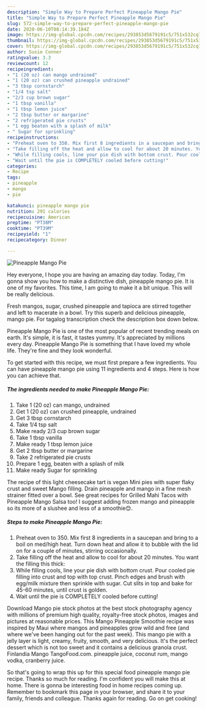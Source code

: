 ```yaml
---
description: "Simple Way to Prepare Perfect Pineapple Mango Pie"
title: "Simple Way to Prepare Perfect Pineapple Mango Pie"
slug: 572-simple-way-to-prepare-perfect-pineapple-mango-pie
date: 2020-06-10T08:14:39.184Z
image: https://img-global.cpcdn.com/recipes/293853d5679191c5/751x532cq70/pineapple-mango-pie-recipe-main-photo.jpg
thumbnail: https://img-global.cpcdn.com/recipes/293853d5679191c5/751x532cq70/pineapple-mango-pie-recipe-main-photo.jpg
cover: https://img-global.cpcdn.com/recipes/293853d5679191c5/751x532cq70/pineapple-mango-pie-recipe-main-photo.jpg
author: Susie Conner
ratingvalue: 3.3
reviewcount: 12
recipeingredient:
- "1 (20 oz) can mango undrained"
- "1 (20 oz) can crushed pineapple undrained"
- "3 tbsp cornstarch"
- "1/4 tsp salt"
- "2/3 cup brown sugar"
- "1 tbsp vanilla"
- "1 tbsp lemon juice"
- "2 tbsp butter or margarine"
- "2 refrigerated pie crusts"
- "1 egg beaten with a splash of milk"
- " Sugar for sprinkling"
recipeinstructions:
- "Preheat oven to 350. Mix first 8 ingredients in a saucepan and bring to a boil on med/high heat. Turn down heat and allow it to bubble with the lid on for a couple of minutes, stirring occasionally."
- "Take filling off the heat and allow to cool for about 20 minutes. You want the filling this thick:"
- "While filling cools, line your pie dish with bottom crust. Pour cooled pie filling into crust and top with top crust. Pinch edges and brush with egg/milk mixture then sprinkle with sugar. Cut slits in top and bake for 45-60 minutes, until crust is golden."
- "Wait until the pie is COMPLETELY cooled before cutting!"
categories:
- Recipe
tags:
- pineapple
- mango
- pie

katakunci: pineapple mango pie 
nutrition: 291 calories
recipecuisine: American
preptime: "PT38M"
cooktime: "PT39M"
recipeyield: "1"
recipecategory: Dinner

---
```



![Pineapple Mango Pie](https://img-global.cpcdn.com/recipes/293853d5679191c5/751x532cq70/pineapple-mango-pie-recipe-main-photo.jpg)

Hey everyone, I hope you are having an amazing day today. Today, I'm gonna show you how to make a distinctive dish, pineapple mango pie. It is one of my favorites. This time, I am going to make it a bit unique. This will be really delicious.

Fresh mangos, sugar, crushed pineapple and tapioca are stirred together and left to macerate in a bowl. Try this superb and delicious pineapple, mango pie. For tagalog transcription check the description box down below.

Pineapple Mango Pie is one of the most popular of recent trending meals on earth. It's simple, it is fast, it tastes yummy. It's appreciated by millions every day. Pineapple Mango Pie is something that I have loved my whole life. They're fine and they look wonderful.


To get started with this recipe, we must first prepare a few ingredients. You can have pineapple mango pie using 11 ingredients and 4 steps. Here is how you can achieve that.

<!--inarticleads1-->

##### The ingredients needed to make Pineapple Mango Pie:

1. Take 1 (20 oz) can mango, undrained
1. Get 1 (20 oz) can crushed pineapple, undrained
1. Get 3 tbsp cornstarch
1. Take 1/4 tsp salt
1. Make ready 2/3 cup brown sugar
1. Take 1 tbsp vanilla
1. Make ready 1 tbsp lemon juice
1. Get 2 tbsp butter or margarine
1. Take 2 refrigerated pie crusts
1. Prepare 1 egg, beaten with a splash of milk
1. Make ready  Sugar for sprinkling


The recipe of this light cheesecake tart is vegan Mini pies with super flaky crust and sweet Mango filling. Drain pineapple and mango in a fine mesh strainer fitted over a bowl. See great recipes for Grilled Mahi Tacos with Pineapple Mango Salsa too! I suggest adding frozen mango and pineapple so its more of a slushee and less of a smoothie😊. 

<!--inarticleads2-->

##### Steps to make Pineapple Mango Pie:

1. Preheat oven to 350. Mix first 8 ingredients in a saucepan and bring to a boil on med/high heat. Turn down heat and allow it to bubble with the lid on for a couple of minutes, stirring occasionally.
1. Take filling off the heat and allow to cool for about 20 minutes. You want the filling this thick:
1. While filling cools, line your pie dish with bottom crust. Pour cooled pie filling into crust and top with top crust. Pinch edges and brush with egg/milk mixture then sprinkle with sugar. Cut slits in top and bake for 45-60 minutes, until crust is golden.
1. Wait until the pie is COMPLETELY cooled before cutting!


Download Mango pie stock photos at the best stock photography agency with millions of premium high quality, royalty-free stock photos, images and pictures at reasonable prices. This Mango Pineapple Smoothie recipe was inspired by Maui where mangos and pineapples grow wild and free (and where we&#39;ve been hanging out for the past week). This mango pie with a jelly layer is light, creamy, fruity, smooth, and very delicious. It&#39;s the perfect dessert which is not too sweet and it contains a delicious granola crust. Finlandia Mango TangoFood.com. pineapple juice, coconut rum, mango vodka, cranberry juice. 

So that's going to wrap this up for this special food pineapple mango pie recipe. Thanks so much for reading. I'm confident you will make this at home. There is gonna be interesting food in home recipes coming up. Remember to bookmark this page in your browser, and share it to your family, friends and colleague. Thanks again for reading. Go on get cooking!
